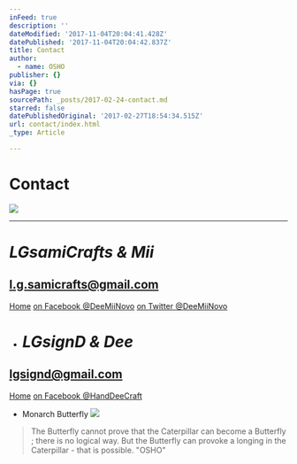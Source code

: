 ```yaml
---
inFeed: true
description: ''
dateModified: '2017-11-04T20:04:41.428Z'
datePublished: '2017-11-04T20:04:42.837Z'
title: Contact
author:
  - name: OSHO
publisher: {}
via: {}
hasPage: true
sourcePath: _posts/2017-02-24-contact.md
starred: false
datePublishedOriginal: '2017-02-27T18:54:34.515Z'
url: contact/index.html
_type: Article

---
```

# Contact
![](https://the-grid-user-content.s3-us-west-2.amazonaws.com/4eaf573a-a389-49e5-b8b8-6b691539624a.jpg)

---

# _LGsamiCrafts & Mii_

## **l.g.samicrafts@gmail.com**
[Home][0]
[on Facebook @DeeMiiNovo][1]
[on Twitter @DeeMiiNovo][2]

* # _LGsignD & Dee_

## **lgsignd@gmail.com**
[Home][3]
[on Facebook @HandDeeCraft][4]

* Monarch Butterfly
![](https://the-grid-user-content.s3-us-west-2.amazonaws.com/5e9a7310-bbcb-4d13-8c78-7da265681326.jpg)

> The Butterfly cannot prove that the Caterpillar can become a Butterfly ; there is no logical way. But the Butterfly can provoke a longing in the Caterpillar - that is possible. 
> "OSHO" 



[0]: https://thegrid.ai/lgsamicrafts/
[1]: https://www.facebook.com/DeeMiiNovo/
[2]: https://twitter.com/DeeMiiNovo
[3]: https://thegrid.ai/lgsignd/
[4]: https://www.facebook.com/HandDeeCraft/